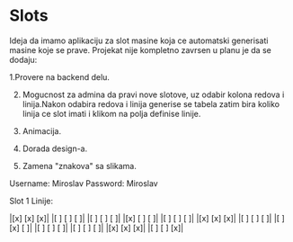# Slots
Ideja da imamo aplikaciju za slot masine koja ce automatski generisati masine koje se prave.
Projekat nije kompletno zavrsen u planu je da se dodaju:

1.Provere na backend delu.

2. Mogucnost za admina da pravi nove slotove, uz odabir kolona redova i linija.Nakon odabira redova i linija generise se tabela zatim bira koliko linija ce slot imati i klikom na polja definise linije.
  
3. Animacija.
   
4. Dorada design-a.
   
5. Zamena "znakova" sa slikama.

Username: Miroslav Password: Miroslav

Slot 1 Linije:

|[x] [x] [x]|   |[ ] [ ] [ ]|  |[ ] [ ] [ ]|  |[x] [ ] [ ]| 
|[ ] [ ] [ ]|   |[x] [x] [x]|  |[ ] [ ] [ ]|  |[ ] [x] [ ]|
|[ ] [ ] [ ]|   |[ ] [ ] [ ]|  |[x] [x] [x]|  |[ ] [ ] [x]|



